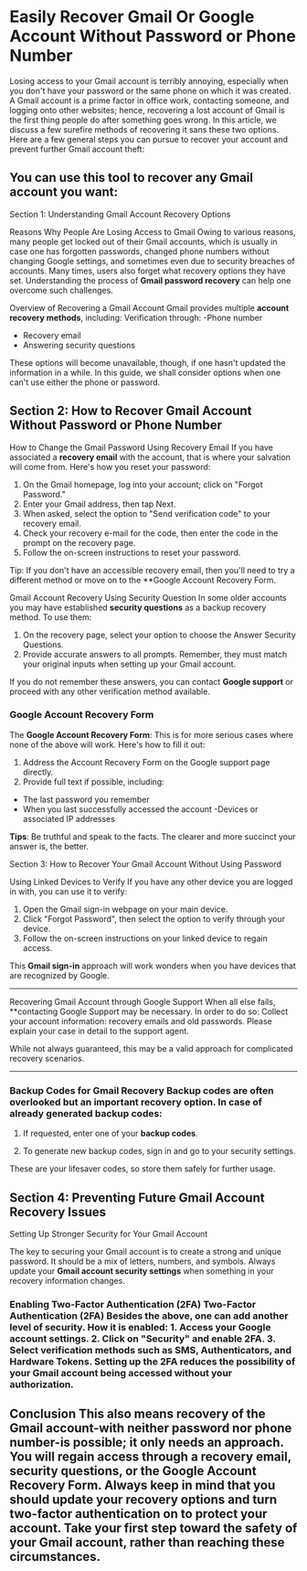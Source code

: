 # Easily Recover Gmail Or Google Account Without Password or Phone Number

Losing access to your Gmail account is terribly annoying, especially when you don't have your password or the same phone on which it was created. A Gmail account is a prime factor in office work, contacting someone, and logging onto other websites; hence, recovering a lost account of Gmail is the first thing people do after something goes wrong. In this article, we discuss a few surefire methods of recovering it sans these two options.
Here are a few general steps you can pursue to recover your account and prevent further Gmail account theft:

## You can use this tool to recover any Gmail account you want: 

Section 1: Understanding Gmail Account Recovery Options

Reasons Why People Are Losing Access to Gmail
Owing to various reasons, many people get locked out of their Gmail accounts, which is usually in case one has forgotten passwords, changed phone numbers without changing Google settings, and sometimes even due to security breaches of accounts. Many times, users also forget what recovery options they have set. Understanding the process of **Gmail password recovery** can help one overcome such challenges.

Overview of Recovering a Gmail Account
Gmail provides multiple **account recovery methods**, including:
Verification through: -Phone number
- Recovery email
- Answering security questions

These options will become unavailable, though, if one hasn't updated the information in a while. In this guide, we shall consider options when one can't use either the phone or password.

## Section 2: How to Recover Gmail Account Without Password or Phone Number

How to Change the Gmail Password Using Recovery Email
If you have associated a **recovery email** with the account, that is where your salvation will come from. Here's how you reset your password:
1. On the Gmail homepage, log into your account; click on "Forgot Password."
2. Enter your Gmail address, then tap Next.
3. When asked, select the option to "Send verification code" to your recovery email.
4. Check your recovery e-mail for the code, then enter the code in the prompt on the recovery page.
5. Follow the on-screen instructions to reset your password.

Tip: If you don't have an accessible recovery email, then you'll need to try a different method or move on to the **Google Account Recovery Form.

Gmail Account Recovery Using Security Question
In some older accounts you may have established **security questions** as a backup recovery method. To use them:
1. On the recovery page, select your option to choose the Answer Security Questions.
2. Provide accurate answers to all prompts. Remember, they must match your original inputs when setting up your Gmail account.

If you do not remember these answers, you can contact **Google support** or proceed with any other verification method available.

### Google Account Recovery Form
The **Google Account Recovery Form**: This is for more serious cases where none of the above will work. Here's how to fill it out:
1. Address the Account Recovery Form on the Google support page directly.
2. Provide full text if possible, including:
- The last password you remember
- When you last successfully accessed the account
-Devices or associated IP addresses

**Tips**: Be truthful and speak to the facts. The clearer and more succinct your answer is, the better.


Section 3: How to Recover Your Gmail Account Without Using Password

Using Linked Devices to Verify
If you have any other device you are logged in with, you can use it to verify:
1. Open the Gmail sign-in webpage on your main device.
2. Click "Forgot Password", then select the option to verify through your device.
3. Follow the on-screen instructions on your linked device to regain access.

This **Gmail sign-in** approach will work wonders when you have devices that are recognized by Google.

---

Recovering Gmail Account through Google Support
When all else fails, **contacting Google Support may be necessary. In order to do so:
Collect your account information: recovery emails and old passwords.
Please explain your case in detail to the support agent.

While not always guaranteed, this may be a valid approach for complicated recovery scenarios.

---

### Backup Codes for Gmail Recovery Backup codes are often overlooked but an important recovery option. In case of already generated backup codes:

1. If requested, enter one of your **backup codes**.

2. To generate new backup codes, sign in and go to your security settings.

These are your lifesaver codes, so store them safely for further usage.


## Section 4: Preventing Future Gmail Account Recovery Issues

Setting Up Stronger Security for Your Gmail Account

The key to securing your Gmail account is to create a strong and unique password. It should be a mix of letters, numbers, and symbols. Always update your **Gmail account security settings** when something in your recovery information changes.

### Enabling Two-Factor Authentication (2FA) Two-Factor Authentication (2FA) Besides the above, one can add another level of security. How it is enabled: 1. Access your Google account settings. 2. Click on "Security" and enable 2FA. 3. Select verification methods such as SMS, Authenticators, and Hardware Tokens. Setting up the 2FA reduces the possibility of your Gmail account being accessed without your authorization.

## Conclusion This also means recovery of the Gmail account-with neither password nor phone number-is possible; it only needs an approach. You will regain access through a recovery email, security questions, or the Google Account Recovery Form. Always keep in mind that you should update your recovery options and turn two-factor authentication on to protect your account. Take your first step toward the safety of your Gmail account, rather than reaching these circumstances.

